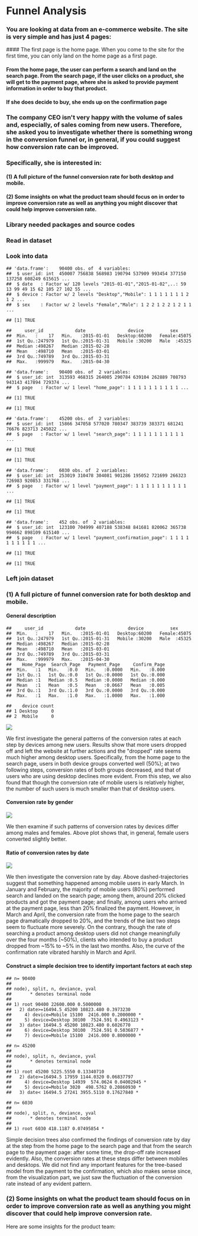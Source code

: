 Funnel Analysis
================
<p align="justify">
  

### You are looking at data from an e-commerce website. The site is very simple and has just 4 pages:
</p>
#### The first page is the home page. When you come to the site for the first time, you can only land on the home page as a first page.

#### From the home page, the user can perform a search and land on the search page. From the search page, if the user clicks on a product, she will get to the payment page, where she is asked to provide payment information in order to buy that product.

#### If she does decide to buy, she ends up on the confirmation page

### The company CEO isn't very happy with the volume of sales and, especially, of sales coming from new users. Therefore, she asked you to investigate whether there is something wrong in the conversion funnel or, in general, if you could suggest how conversion rate can be improved.

### Specifically, she is interested in:

#### (1) A full picture of the funnel conversion rate for both desktop and mobile.

#### (2) Some insights on what the product team should focus on in order to improve conversion rate as well as anything you might discover that could help improve conversion rate.

### Library needed packages and source codes

### Read in dataset

### Look into data

    ## 'data.frame':    90400 obs. of  4 variables:
    ##  $ user_id: int  450007 756838 568983 190794 537909 993454 377150 137258 608249 615615 ...
    ##  $ date   : Factor w/ 120 levels "2015-01-01","2015-01-02",..: 59 13 99 49 15 62 105 27 102 55 ...
    ##  $ device : Factor w/ 2 levels "Desktop","Mobile": 1 1 1 1 1 1 1 2 1 2 ...
    ##  $ sex    : Factor w/ 2 levels "Female","Male": 1 2 2 1 2 2 1 2 1 1 ...

    ## [1] TRUE

    ##     user_id            date                device          sex       
    ##  Min.   :    17   Min.   :2015-01-01   Desktop:60200   Female:45075  
    ##  1st Qu.:247979   1st Qu.:2015-01-31   Mobile :30200   Male  :45325  
    ##  Median :498267   Median :2015-02-28                                 
    ##  Mean   :498710   Mean   :2015-03-01                                 
    ##  3rd Qu.:749789   3rd Qu.:2015-03-31                                 
    ##  Max.   :999979   Max.   :2015-04-30

    ## 'data.frame':    90400 obs. of  2 variables:
    ##  $ user_id: int  313593 468315 264005 290784 639104 262889 708793 943143 417894 729374 ...
    ##  $ page   : Factor w/ 1 level "home_page": 1 1 1 1 1 1 1 1 1 1 ...

    ## [1] TRUE

    ## [1] TRUE

    ## 'data.frame':    45200 obs. of  2 variables:
    ##  $ user_id: int  15866 347058 577020 780347 383739 383371 681241 76676 823713 245022 ...
    ##  $ page   : Factor w/ 1 level "search_page": 1 1 1 1 1 1 1 1 1 1 ...

    ## [1] TRUE

    ## [1] TRUE

    ## 'data.frame':    6030 obs. of  2 variables:
    ##  $ user_id: int  253019 310478 304081 901286 195052 721699 266323 726983 920853 331768 ...
    ##  $ page   : Factor w/ 1 level "payment_page": 1 1 1 1 1 1 1 1 1 1 ...

    ## [1] TRUE

    ## [1] TRUE

    ## 'data.frame':    452 obs. of  2 variables:
    ##  $ user_id: int  123100 704999 407188 538348 841681 820062 365738 994662 898109 615140 ...
    ##  $ page   : Factor w/ 1 level "payment_confirmation_page": 1 1 1 1 1 1 1 1 1 1 ...

    ## [1] TRUE

    ## [1] TRUE

### Left join dataset

### (1) A full picture of funnel conversion rate for both desktop and mobile.

#### General description

    ##     user_id            date                device          sex       
    ##  Min.   :    17   Min.   :2015-01-01   Desktop:60200   Female:45075  
    ##  1st Qu.:247979   1st Qu.:2015-01-31   Mobile :30200   Male  :45325  
    ##  Median :498267   Median :2015-02-28                                 
    ##  Mean   :498710   Mean   :2015-03-01                                 
    ##  3rd Qu.:749789   3rd Qu.:2015-03-31                                 
    ##  Max.   :999979   Max.   :2015-04-30                                 
    ##    Home_Page  Search_Page   Payment_Page     Confirm_Page  
    ##  Min.   :1   Min.   :0.0   Min.   :0.0000   Min.   :0.000  
    ##  1st Qu.:1   1st Qu.:0.0   1st Qu.:0.0000   1st Qu.:0.000  
    ##  Median :1   Median :0.5   Median :0.0000   Median :0.000  
    ##  Mean   :1   Mean   :0.5   Mean   :0.0667   Mean   :0.005  
    ##  3rd Qu.:1   3rd Qu.:1.0   3rd Qu.:0.0000   3rd Qu.:0.000  
    ##  Max.   :1   Max.   :1.0   Max.   :1.0000   Max.   :1.000

    ##    device count
    ## 1 Desktop     0
    ## 2  Mobile     0

![](5.Funnel_Analysis_files/figure-markdown_github/unnamed-chunk-5-1.png)

We first investigate the general patterns of the conversion rates at each step by devices among new users. Results show that more users dropped off and left the website at further actions and the "dropped" rate seems much higher among desktop users. Specifically, from the home page to the search page, users in both device groups converted well (50%); at two following steps, conversion rates of both groups decreased, and that of users who are using desktop declines more evident. From this step, we also found that though the conversion rate of mobile users is relatively higher, the number of such users is much smaller than that of desktop users.

#### Conversion rate by gender

![](5.Funnel_Analysis_files/figure-markdown_github/unnamed-chunk-6-1.png)

We then examine if such patterns of conversion rates by devices differ among males and females. Above plot shows that, in general, female users converted slightly better.

#### Ratio of conversion rates by date

![](5.Funnel_Analysis_files/figure-markdown_github/unnamed-chunk-7-1.png)

We then investigate the conversion rate by day. Above dashed-trajectories suggest that something happened among mobile users in early March. In January and February, the majority of mobile users (80%) performed search and landed on the search page; among them, around 20% clicked products and got the payment page; and finally, among users who arrived at the payment page, less than 20% finalized the payment. However, in March and April, the conversion rate from the home page to the search page dramatically dropped to 20%, and the trends of the last two steps seem to fluctuate more severely. On the contrary, though the rate of searching a product among desktop users did not change meaningfully over the four months (~50%), clients who intended to buy a product dropped from ~15% to ~5% in the last two months. Also, the curve of the confirmation rate vibrated harshly in March and April.

#### Construct a simple decision tree to identify important factors at each step

    ## n= 90400 
    ## 
    ## node), split, n, deviance, yval
    ##       * denotes terminal node
    ## 
    ## 1) root 90400 22600.000 0.5000000  
    ##   2) date>=16494.5 45200 10823.480 0.3973230  
    ##     4) device=Mobile 15100  2416.000 0.2000000 *
    ##     5) device=Desktop 30100  7524.591 0.4963123 *
    ##   3) date< 16494.5 45200 10823.480 0.6026770  
    ##     6) device=Desktop 30100  7524.591 0.5036877 *
    ##     7) device=Mobile 15100  2416.000 0.8000000 *

    ## n= 45200 
    ## 
    ## node), split, n, deviance, yval
    ##       * denotes terminal node
    ## 
    ## 1) root 45200 5225.5550 0.13340710  
    ##   2) date>=16494.5 17959 1144.0320 0.06837797  
    ##     4) device=Desktop 14939  574.0624 0.04002945 *
    ##     5) device=Mobile 3020  498.5762 0.20860930 *
    ##   3) date< 16494.5 27241 3955.5110 0.17627840 *

    ## n= 6030 
    ## 
    ## node), split, n, deviance, yval
    ##       * denotes terminal node
    ## 
    ## 1) root 6030 418.1187 0.07495854 *

Simple decision trees also confirmed the findings of conversion rate by day at the step from the home page to the search page and that from the search page to the payment page: after some time, the drop-off rate increased evidently. Also, the conversion rates at these steps differ between mobiles and desktops. We did not find any important features for the tree-based model from the payment to the confirmation, which also makes sense since, from the visualization part, we just saw the fluctuation of the conversion rate instead of any evident pattern.

### (2) Some insights on what the product team should focus on in order to improve conversion rate as well as anything you might discover that could help improve conversion rate.

Here are some insights for the product team:


